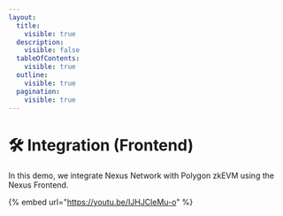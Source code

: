```yaml
---
layout:
  title:
    visible: true
  description:
    visible: false
  tableOfContents:
    visible: true
  outline:
    visible: true
  pagination:
    visible: true
---
```


# 🛠 Integration (Frontend)

In this demo, we integrate Nexus Network with Polygon zkEVM using the Nexus Frontend.

{% embed url="https://youtu.be/IJHJCleMu-o" %}
